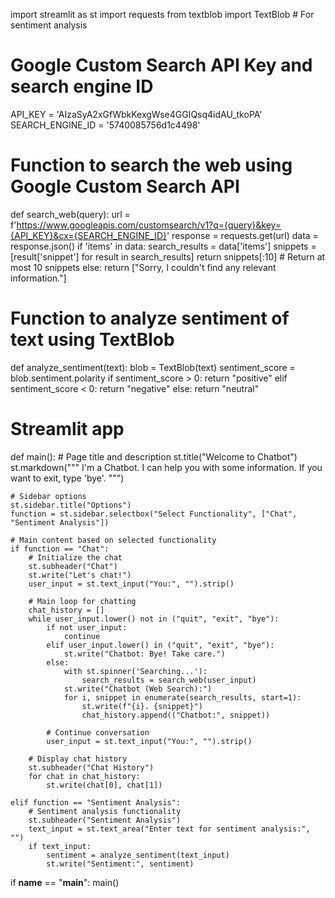 import streamlit as st
import requests
from textblob import TextBlob  # For sentiment analysis

# Google Custom Search API Key and search engine ID
API_KEY = 'AIzaSyA2xGfWbkKexgWse4GGIQsq4idAU_tkoPA'
SEARCH_ENGINE_ID = '5740085756d1c4498'


# Function to search the web using Google Custom Search API
def search_web(query):
    url = f'https://www.googleapis.com/customsearch/v1?q={query}&key={API_KEY}&cx={SEARCH_ENGINE_ID}'
    response = requests.get(url)
    data = response.json()
    if 'items' in data:
        search_results = data['items']
        snippets = [result['snippet'] for result in search_results]
        return snippets[:10]  # Return at most 10 snippets
    else:
        return ["Sorry, I couldn't find any relevant information."]

# Function to analyze sentiment of text using TextBlob
def analyze_sentiment(text):
    blob = TextBlob(text)
    sentiment_score = blob.sentiment.polarity
    if sentiment_score > 0:
        return "positive"
    elif sentiment_score < 0:
        return "negative"
    else:
        return "neutral"

# Streamlit app
def main():
    # Page title and description
    st.title("Welcome to Chatbot")
    st.markdown("""
    I'm a Chatbot. I can help you with some information.
    If you want to exit, type 'bye'.
    """)

    # Sidebar options
    st.sidebar.title("Options")
    function = st.sidebar.selectbox("Select Functionality", ["Chat", "Sentiment Analysis"])

    # Main content based on selected functionality
    if function == "Chat":
        # Initialize the chat
        st.subheader("Chat")
        st.write("Let's chat!")
        user_input = st.text_input("You:", "").strip()

        # Main loop for chatting
        chat_history = []
        while user_input.lower() not in ("quit", "exit", "bye"):
            if not user_input:
                continue
            elif user_input.lower() in ("quit", "exit", "bye"):
                st.write("Chatbot: Bye! Take care.")
            else:
                with st.spinner('Searching...'):
                    search_results = search_web(user_input)
                st.write("Chatbot (Web Search):")
                for i, snippet in enumerate(search_results, start=1):
                    st.write(f"{i}. {snippet}")
                    chat_history.append(("Chatbot:", snippet))

            # Continue conversation
            user_input = st.text_input("You:", "").strip()

        # Display chat history
        st.subheader("Chat History")
        for chat in chat_history:
            st.write(chat[0], chat[1])

    elif function == "Sentiment Analysis":
        # Sentiment analysis functionality
        st.subheader("Sentiment Analysis")
        text_input = st.text_area("Enter text for sentiment analysis:", "")
        if text_input:
            sentiment = analyze_sentiment(text_input)
            st.write("Sentiment:", sentiment)

if __name__ == "__main__":
    main()
